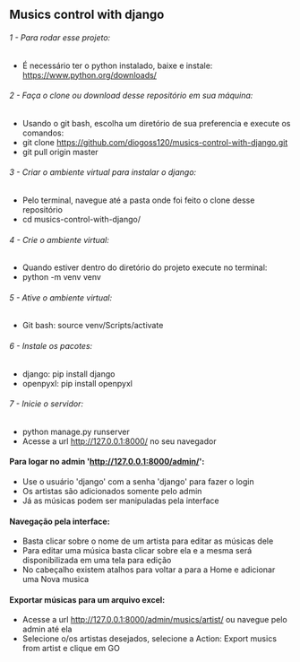 ## Musics control with django

###### 1 - Para rodar esse projeto:
- É necessário ter o python instalado, baixe e instale: https://www.python.org/downloads/

###### 2 - Faça o clone ou download desse repositório em sua máquina:
- Usando o git bash, escolha um diretório de sua preferencia e execute os comandos:
- git clone https://github.com/diogoss120/musics-control-with-django.git
- git pull origin master

###### 3 - Criar o ambiente virtual para instalar o django:
-  Pelo terminal, navegue até a pasta onde foi feito o clone desse repositório
-  cd musics-control-with-django/

###### 4 - Crie o ambiente virtual: 
- Quando estiver dentro do diretório do projeto execute no terminal:
- python -m venv venv

###### 5 - Ative o ambiente virtual: 
- Git bash: source venv/Scripts/activate

###### 6 - Instale os pacotes: 
- django: pip install django
- openpyxl: pip install openpyxl

###### 7 - Inicie o servidor: 
- python manage.py runserver
- Acesse a url http://127.0.0.1:8000/ no seu navegador

#### Para logar no admin 'http://127.0.0.1:8000/admin/':
- Use o usuário 'django' com a senha 'django' para fazer o login
- Os artistas são adicionados somente pelo admin
- Já as músicas podem ser manipuladas pela interface

#### Navegação pela interface:
- Basta clicar sobre o nome de um artista para editar as músicas dele
- Para editar uma música basta clicar sobre ela e a mesma será disponibilizada em uma tela para edição
- No cabeçalho existem atalhos para voltar a para a Home e adicionar uma Nova musica

#### Exportar músicas para um arquivo excel:
- Acesse a url http://127.0.0.1:8000/admin/musics/artist/ ou navegue pelo admin até ela
- Selecione o/os artistas desejados, selecione a Action: Export musics from artist e clique em GO